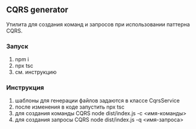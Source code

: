 ## CQRS generator

Утилита для создания команд и запросов при использовании паттерна CQRS.

### Запуск

1. npm i
2. npx tsc
3. см. инструкцию

### Инструкция

1. шаблоны для генерации файлов задаются в классе CqrsService
2. после изменения в коде запустить npx tsc
3. для создания команды CQRS node dist/index.js -c <имя-команды>
4. для создания запросы CQRS node dist/index.js -q <имя-запроса>
